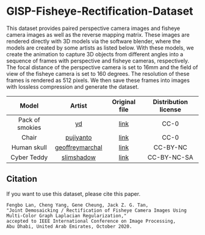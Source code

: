 # GISP-Fisheye-Rectification-Dataset

This dataset provides paired perspective camera images and fisheye camera images as well as the reverse mapping matrix. These images are rendered directly with 3D models via the software blender, where the models are created by some artists as listed below. With these models, we create the animation to capture 3D objects from different angles into a sequence of frames with perspective and fisheye cameras, respectively. The focal distance of the perspective camera is set to 16mm and the field of view of the fisheye camera is set to 160 degrees. The resolution of these frames is rendered as 512 pixels. We then save these frames into images with lossless compression and generate the dataset.

| Model        | Artist           | Original file  | Distribution license |
| :-------------: |:-------------:| :-------------:| :-----:|
| Pack of smokies      | [yd](https://www.blendswap.com/profile/5455)      |   [link](https://www.blendswap.com/blend/24690) | CC-0|
| Chair      | [pujiyanto](https://www.blendswap.com/profile/918426)      |   [link](https://www.blendswap.com/blend/24551) | CC-0|
| Human skull      | [geoffreymarchal](https://www.blendswap.com/profile/180520)      |   [link](https://www.blendswap.com/blend/23998) | CC-BY-NC|
| Cyber Teddy      | [slimshadow](https://www.blendswap.com/profile/223336)      |   [link](https://www.blendswap.com/blend/22229) | CC-BY-NC-SA |

## Citation
If you want to use this dataset, please cite this paper.
```
Fengbo Lan, Cheng Yang, Gene Cheung, Jack Z. G. Tan, 
"Joint Demosaicking / Rectification of Fisheye Camera Images Using Multi-Color Graph Laplacian Regularization," 
accepted to IEEE International Conference on Image Processing, 
Abu Dhabi, United Arab Emirates, October 2020.
```
